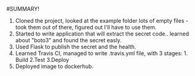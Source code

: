 #SUMMARY!

1. Cloned the project, looked at the example folder lots of empty files - took them out of there, figured out I'll have to use them.
2. Started to write application that will extract the secret code.. learned about "boto3" and found the secret easly.
3. Used Flask to publish the secret and the health.
4. Learned Travis CI, managed to write .travis.yml file, with 3 stages: 1. Build 2.Test 3.Deploy
5. Deployed image to dockerhub.


